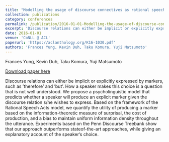 ```yaml
---
title: "Modelling the usage of discourse connectives as rational speech acts"
collection: publications
category: conferences
permalink: /publication/2016-01-01-Modelling-the-usage-of-discourse-connective
excerpt: 'Discourse relations can either be implicit or explicitly expressed by markers, such as ’therefore’ and ’but’. How a speaker makes this choice is a question that is not well understood. We propose a psycholinguistic model that predicts whether a speaker will produce an explicit marker given the discourse relation s/he wishes to express. Based on the framework of the Rational Speech Acts model, we quantify the utility of producing a marker based on the information-theoretic measure of surprisal, the cost of production, and a bias to maintain uniform information density throughout the utterance. Experiments based on the Penn Discourse Treebank show that our approach outperforms stateof-the-art approaches, while giving an explanatory account of the speaker’s choice.'
date: 2016-01-01
venue: 'CoNLL @ ACL'
paperurl: 'https://aclanthology.org/K16-1030.pdf'
authors: 'Frances Yung, Kevin Duh, Taku Komura, Yuji Matsumoto'
---
```

Frances Yung, Kevin Duh, Taku Komura, Yuji Matsumoto

<a href='https://aclanthology.org/K16-1030.pdf'>Download paper here</a>

Discourse relations can either be implicit or explicitly expressed by markers, such as ’therefore’ and ’but’. How a speaker makes this choice is a question that is not well understood. We propose a psycholinguistic model that predicts whether a speaker will produce an explicit marker given the discourse relation s/he wishes to express. Based on the framework of the Rational Speech Acts model, we quantify the utility of producing a marker based on the information-theoretic measure of surprisal, the cost of production, and a bias to maintain uniform information density throughout the utterance. Experiments based on the Penn Discourse Treebank show that our approach outperforms stateof-the-art approaches, while giving an explanatory account of the speaker’s choice.
